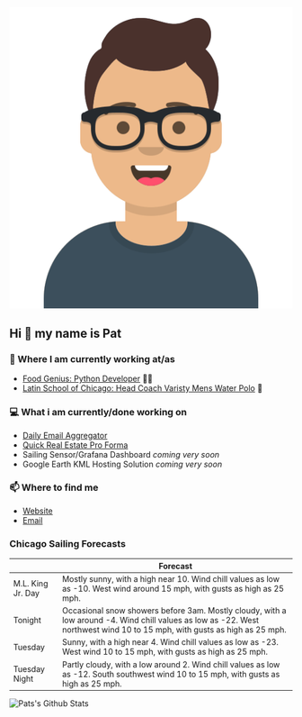 [![Social banner for p-j-falconer](https://raw.githubusercontent.com/P-J-FALCONER/P-J-FALCONER/master/assets/avataaars.svg)](https://patfalconer.com/)
## Hi :wave: my name is Pat

### 💼 Where I am currently working at/as
- [Food Genius: Python Developer](https://getfoodgenius.com/) 🍔🐍
- [Latin School of Chicago: Head Coach Varisty Mens Water Polo](https://www.latinschool.org/) 🤽


### 💻 What i am currently/done working on
 - [Daily Email Aggregator](https://github.com/P-J-FALCONER/dott_daily_mail)
 - [Quick Real Estate Pro Forma](https://github.com/P-J-FALCONER/henry)
 - Sailing Sensor/Grafana Dashboard *coming very soon*
 - Google Earth KML Hosting Solution *coming very soon*

### 📫 Where to find me
 - [Website](https://patfalconer.com/)
 - [Email](mailto:patrick.j.falconer@gmail.com)


### Chicago Sailing Forecasts
|   | Forecast  |
|---|---|
| M.L. King Jr. Day | Mostly sunny, with a high near 10. Wind chill values as low as -10. West wind around 15 mph, with gusts as high as 25 mph. |
| Tonight | Occasional snow showers before 3am. Mostly cloudy, with a low around -4. Wind chill values as low as -22. West northwest wind 10 to 15 mph, with gusts as high as 25 mph. |
| Tuesday | Sunny, with a high near 4. Wind chill values as low as -23. West wind 10 to 15 mph, with gusts as high as 25 mph. |
| Tuesday Night | Partly cloudy, with a low around 2. Wind chill values as low as -12. South southwest wind 10 to 15 mph, with gusts as high as 25 mph. |

![Pats's Github Stats](https://github-readme-stats.vercel.app/api?username=p-j-falconer&show_icons=true&theme=radical)
